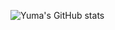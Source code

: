 ![Yuma's GitHub stats](https://github-readme-stats.vercel.app/api?username=y-mitsuyoshi&show_icons=true&theme=aura&count_private=true)
